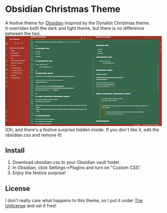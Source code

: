 # Obsidian Christmas Theme
A festive theme for [Obsidian](https://obsidian.md/) inspired by the Dynalist Christmas theme.  
It overrides both the dark and light theme, but there is no difference between the two.
![Screenshot](./screenshot.png)
(Oh, and there's a festive surprise hidden inside. If you don't like it, edit the obsidian.css and remove it)

## Install
1. Download obsidian.css to your Obsidian vault folder.
2. In Obsidian, click Settings->Plugins and turn on "Custom CSS".
3. Enjoy the festive surprise!

## License
I don't really care what happens to this theme, so I put it under [The Unlicense](./LICENSE) and set it free!
